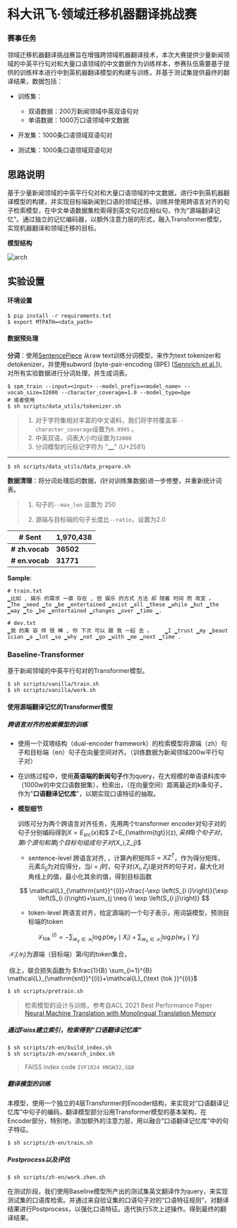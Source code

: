 # 科大讯飞·领域迁移机器翻译挑战赛

### 赛事任务

领域迁移机器翻译挑战赛旨在增强跨领域机器翻译技术，本次大赛提供少量新闻领域的中英平行句对和大量口语领域的中文数据作为训练样本，参赛队伍需要基于提供的训练样本进行中到英机器翻译模型的构建与训练，并基于测试集提供最终的翻译结果，数据包括：

* 训练集：
  * 双语数据：200万新闻领域中英双语句对
  * 单语数据：1000万口语领域中文数据

* 开发集：1000条口语领域双语句对

* 测试集：1000条口语领域双语句对

## 思路说明

基于少量新闻领域的中英平行句对和大量口语领域的中文数据，进行中到英机器翻译模型的构建，并实现目标端新闻到口语的领域迁移。训练并使用跨语言对齐的句子检索模型，在中文单语数据集检索得到英文句对应相似句，作为"源端翻译记忆"。通过独立的记忆编码器，以额外注意力层的形式，融入Transformer模型，实现机器翻译和领域迁移的目标。

**模型结构**

![arch](/Users/oldbulb/PycharmProjects/domain_translation/arch.png)



## 实验设置

#### 环境设置

```shell
$ pip install -r requirements.txt
$ export MTPATH=<data_path>
```

#### 数据预处理

**分词**：使用[SentencePiece](https://github.com/google/sentencepiece) 从raw text训练分词模型，来作为text tokenizer和detokenizer，并使用subword (byte-pair-encoding (BPE) [[Sennrich et al.](http://www.aclweb.org/anthology/P16-1162)]), 对所有实验数据进行分词处理，并生成词表。

```shell
$ spm_train --input=<input> --model_prefix=<model_name> --vocab_size=32000 --character_coverage=1.0 --model_type=bpe 
# 或者使用
$ sh scripts/data_utils/tokenizer.sh
```

> 1. 对于字符集相对丰富的中文语料，我们将字符覆盖率`--character_coverage`设置为`0.9995` 。
> 2. 中英双语，词表大小均设置为`32000`
> 3. 分词模型的元标记字符为 "▁" (U+2581)

---

```shell
$ sh scripts/data_utils/data_prepare.sh
```

**数据清理**：将分词处理后的数据，(针对训练集数据)进一步修整，并重新统计词表。

> 1. 句子的`--max_len` 设置为 250 
>
> 2. 源端与目标端的句子长度比`--ratio`，设置为2.0 

| \# Sent         | 1,970,438 |
| --------------- | --------- |
| **\# zh.vocab** | **36502** |
| **\# en.vocab** | **31771** |

**Sample**:

```
# train.txt
▁比如 , 娱乐 的需求 一直 存在 , 但 娱乐 的方式 方法 却 随着 时间 而 改变 。     ▁The ▁need ▁to ▁be ▁entertained ▁exist ▁all ▁these ▁while ▁but ▁the ▁way ▁to ▁be ▁entertained ▁changes ▁over ▁time ▁.

# dev.txt
▁我 的美 容 师 很 棒 , 你 下次 可以 跟 我 一起 去 。    ▁I ▁trust ▁my ▁beaut ician ▁a ▁lot ▁so ▁why ▁not ▁go ▁with ▁me ▁next ▁time .
```



### Baseline-Transformer

基于新闻领域的中英平行句对的Transformer模型。

```shell
$ sh scripts/vanilla/train.sh 
$ sh scripts/vanilla/work.sh 
```



#### 使用源端翻译记忆的Transformer模型

##### 跨语言对齐的检索模型的训练

* 使用一个双塔结构（dual-encoder framework）的检索模型将源端（zh）句子和目标端（en）句子在向量空间对齐。（训练数据为新闻领域200w平行句子对）
* 在训练过程中，使用**英语端的新闻句子**作为query，在大规模的单语语料库中（1000w的中文口语数据集），检索出，（在向量空间）距离最近的k条句子，作为"**口语翻译记忆库**"，以期实现口语特征的抽取。

* **模型细节**

  训练可分为两个跨语言对齐任务，先用两个transformer encoder对句子对的句子分别编码得到$X=E_{\mathrm{src}}(x)$和$ Z=E_{\mathrm{tgt}}(z)$, 采样$B$个句子对，第$i$个源句和第$j$个目标句组成句子对$(X_i,Z_j)$

  * sentence-level 跨语言对齐, ，计算內积矩阵$S=XZ^{T}$，作为得分矩阵，元素$S_{ij}$为对应得分，当$i=j$时，句子对$(X_i,Z_j)$是对齐的句子对，最大化对角线上的值，最小化其余的值，得到目标函数

  $$
  \mathcal{L}_{\mathrm{snt}}^{(i)}=\frac{-\exp \left(S_{i i}\right)}{\exp \left(S_{i i}\right)+\sum_{j \neq i} \exp \left(S_{i j}\right)}
  $$

  * token-level 跨语言对齐，给定源端的一个句子表示，用词袋模型，预测目标端的token

$$
\mathcal{L}_{\text {tok }}^{(i)}=-\sum_{w_{y} \in \mathcal{Y}_{i}} \log p\left(w_{y} \mid X_{i}\right)+\sum_{w_{x} \in \mathcal{X}_{i}} \log p\left(w_{x} \mid Y_{i}\right)
$$

​				$\mathcal{X}_{i}\left(\mathcal{Y}_{i}\right)$为源端（目标端）第$i$句的token集合，

​		综上，联合损失函数为 $\frac{1}{B} \sum_{i=1}^{B} \mathcal{L}_{\mathrm{snt}}^{(i)}+\mathcal{L}_{\text {tok }}^{(i)}$

```shell
$ sh scripts/pretrain.sh
```

> 检索模型的设计与训练，参考自ACL 2021 Best Performance Paper  [Neural Machine Translation with Monolingual Translation Memory](https://arxiv.org/pdf/2105.11269.pdf)

##### 通过Faiss建立索引，检索得到“口语翻译记忆库”

```shell
$ sh scripts/zh-en/build_index.sh
$ sh scripts/zh-en/search_index.sh
```

>  FAISS index code  `IVF1024 HNSW32,SQ8`

##### 翻译模型的训练

本模型，使用一个独立的4层Transformer的Encoder结构，来实现对“口语翻译记忆库”中句子的编码，翻译模型部分沿用Transformer模型的基本架构，在Encoder部分，特别地，添加额外的注意力层，用以融合“口语翻译记忆库”中的句子特征。

```sh
$ sh scripts/zh-en/train.sh
```

##### Postprocess以及评估

```shell
$ sh scripts/zh-en/work.zhen.sh
```

在测试阶段，我们使用Baseline模型所产出的测试集英文翻译作为query，来实现测试集的口语库检索。并通过来自验证集的口语句子对的“口语特征规则”，对翻译结果进行Postprocess，以强化口语特征。迭代执行5次上述操作。得到最终的翻译结果。





